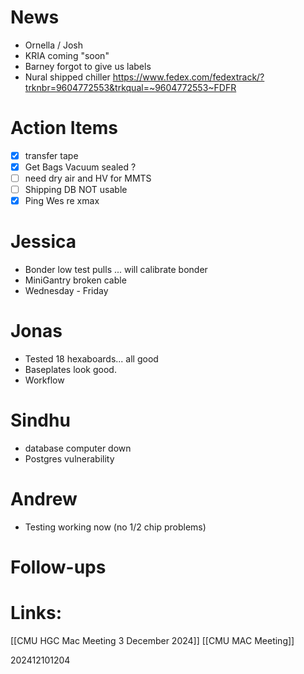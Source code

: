
# News 
- Ornella / Josh 
- KRIA coming "soon"
- Barney forgot to give us labels
- Nural shipped chiller
https://www.fedex.com/fedextrack/?trknbr=9604772553&trkqual=~9604772553~FDFR



# Action Items
- [x] transfer tape 
- [x] Get Bags Vacuum sealed ? 
- [ ] need dry air and HV for MMTS
- [ ] Shipping DB NOT usable 
- [x] Ping Wes re xmax

# Jessica 
- Bonder low test pulls ... will calibrate bonder
- MiniGantry broken cable 
- Wednesday - Friday 

# Jonas
- Tested 18 hexaboards... all good
- Baseplates look good.
- Workflow

# Sindhu
- database computer down
- Postgres vulnerability

# Andrew
- Testing working now (no 1/2 chip problems)





# Follow-ups


# Links: 
[[CMU HGC Mac Meeting 3 December 2024]]
[[CMU MAC Meeting]]

202412101204

